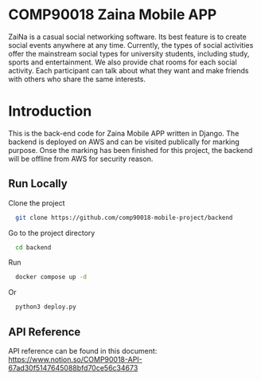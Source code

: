 
# COMP90018 Zaina Mobile APP

ZaiNa is a casual social networking software. Its best feature is to create social events anywhere at any time. Currently, the types of social activities offer the mainstream social types for university students, including study, sports and entertainment. We also provide chat rooms for each social activity. Each participant can talk about what they want and make friends with others who share the same interests.



# Introduction

This is the back-end code for Zaina Mobile APP written in Django. The backend is deployed on AWS and can be visited publically for marking purpose. Onse the marking has been finished for this project, the backend will be offline from AWS for security reason.
## Run Locally

Clone the project

```bash
  git clone https://github.com/comp90018-mobile-project/backend
```

Go to the project directory

```bash
  cd backend
```

Run
```bash
  docker compose up -d
```
Or
```bash
  python3 deploy.py
```

## API Reference

API reference can be found in this document:
https://www.notion.so/COMP90018-API-67ad30f5147645088bfd70ce56c34673
